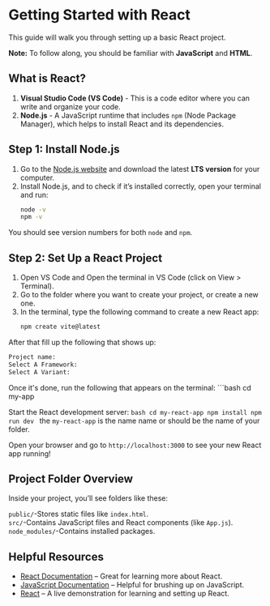 # Getting Started with React

This guide will walk you through setting up a basic React project. 

**Note:** To follow along, you should be familiar with **JavaScript** and **HTML**.

## What is React?

1. **Visual Studio Code (VS Code)** - This is a code editor where you can write and organize your code.
2. **Node.js** - A JavaScript runtime that includes `npm` (Node Package Manager), which helps to install React and its dependencies.

## Step 1: Install Node.js

1. Go to the [Node.js website](https://nodejs.org/) and download the latest **LTS version** for your computer.
2. Install Node.js, and to check if it’s installed correctly, open your terminal and run:
   ```bash
   node -v
   npm -v
   ```
You should see version numbers for both `node` and `npm`.

## Step 2: Set Up a React Project

1. Open VS Code and Open the terminal in VS Code (click on View > Terminal).
2. Go to the folder where you want to create your project, or create a new one.
3. In the terminal, type the following command to create a new React app:
   ```bash
   npm create vite@latest
   ```

After that fill up the following that shows up:
   ```bash
   Project name:
   Select A Framework:
   Select A Variant:
   ```

Once it's done, run the following that appears on the terminal:
    ```bash
   cd my-app
   
Start the React development server:
     ```bash
    cd my-react-app
    npm install
    npm run dev
    ```
the `my-react-app` is the name name or should be the name of your folder.

Open your browser and go to `http://localhost:3000` to see your new React app running!

## Project Folder Overview
Inside your project, you’ll see folders like these:

`public/`-Stores static files like `index.html`.<br>
`src/`-Contains JavaScript files and React components (like `App.js`).<br>
`node_modules/`-Contains installed packages.<br>

## Helpful Resources

- <a href="https://react.dev/blog/2023/03/16/introducing-react-dev" target="_blank">React Documentation</a> – Great for learning more about React.
- <a href="https://www.w3schools.com/js/" target="_blank">JavaScript Documentation</a> – Helpful for brushing up on JavaScript.
- <a href="https://www.youtube.com/watch?v=hn80mWvP-9g&list=PLZPZq0r_RZOMQArzyI32mVndGBZ3D99XQ" target="_blank">React</a> – A live demonstration for learning and setting up React.

